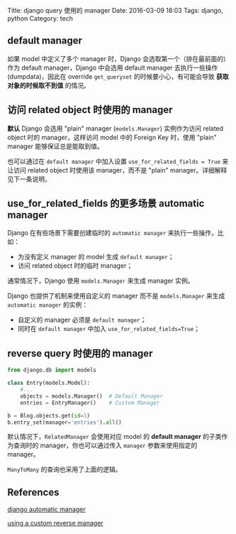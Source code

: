 Title: django query 使用的 manager
Date: 2016-03-09 18:03
Tags: django, python
Category: tech


## default manager

如果 model 中定义了多个 manager 时，Django 会选取第一个（排在最前面的）作为 default manager，Django 中会选用 default manager 去执行一些操作 (dumpdata)，因此在 override `get_queryset` 的时候要小心，有可能会导致 **获取对象的时候取不到值** 的情况。

## 访问 related object 时使用的 manager

**默认** Django 会选用 "plain" manager (`models.Manager`) 实例作为访问 related object 时的 manager，这样访问 model 中的 Foreign Key 时，使用 "plain" manager 能够保证总是能取到值。

也可以通过在 `default manager` 中加入设置 `use_for_related_fields = True` 来让访问 related object 时使用该 manager，而不是 "plain" manager。详细解释见下一条说明。

## use_for_related_fields 的更多场景 automatic manager

Django 在有些场景下需要创建临时的 `automatic manager` 来执行一些操作，比如：

- 为没有定义 manager 的 model 生成 `default manager`；
- 访问 related object 时的临时 manager；

通常情况下，Django 使用 `models.Manager` 来生成 manager 实例。

Django 也提供了机制来使用自定义的 manager 而不是 `models.Manager` 来生成 `automatic manager` 的实例：

- 自定义的 manager 必须是 `default manager`；
- 同时在 `default manager` 中加入 `use_for_related_fields=True`；

## reverse query 时使用的 manager
```python
from django.db import models

class Entry(models.Model):
    #...
    objects = models.Manager()  # Default Manager
    entries = EntryManager()    # Custom Manager

b = Blog.objects.get(id=1)
b.entry_set(manager='entries').all()
```
默认情况下，`RelatedManager` 会使用对应 model 的 **default manager** 的子类作为查询时的 manager，你也可以通过传入 `manager` 参数来使用指定的 manager。  

`ManyToMany` 的查询也采用了上面的逻辑。


## References
[django automatic manager ](https://docs.djangoproject.com/en/1.9/topics/db/managers/#controlling-automatic-manager-types)

[using a custom reverse manager](https://docs.djangoproject.com/en/1.9/topics/db/queries/#using-a-custom-reverse-manager)
